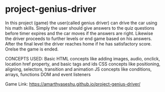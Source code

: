 # project-genius-driver
In this project (game) the user(called genius driver) can drive the car using his math skills.
Simply the user should give answers to the quiz questions before timer expires and the car moves if the answers are right.
Likewise the driver proceeds to further levels or end game based on his answers. After the final level the driver reaches home if he has satisfactory score. Orelse the game is ended. 

CONCEPTS USED:
Basic HTML concepts like adding images, audio, onclick, location href property, and basic tags and ids
CSS concepts like positioning, aligning, selectors, transition and animation
JS concepts like conditions, arrays, functions DOM and event listeners



Game Link: https://amarthyaseshu.github.io/project-genius-driver/
